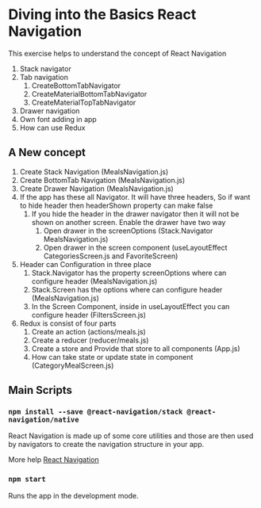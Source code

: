 # Diving into the Basics React Navigation

This exercise helps to understand the concept of React Navigation

1. Stack navigator
2. Tab navigation
   1. CreateBottomTabNavigator
   2. CreateMaterialBottomTabNavigator
   3. CreateMaterialTopTabNavigator
3. Drawer navigation
4. Own font adding in app
5. How can use Redux

## A New concept

1. Create Stack Navigation (MealsNavigation.js)
2. Create BottomTab Navigation (MealsNavigation.js)
3. Create Drawer Navigation (MealsNavigation.js)
4. If the app has these all Navigator. It will have three headers, So if want to hide header then headerShown property can make false
   1. If you hide the header in the drawer navigator then it will not be shown on another screen. Enable the drawer have two way
      1. Open drawer in the screenOptions (Stack.Navigator MealsNavigation.js)
      2. Open drawer in the screen component (useLayoutEffect CategoriesScreen.js and FavoriteScreen)
5. Header can Configuration in three place
   1. Stack.Navigator has the property screenOptions where can configure header (MealsNavigation.js)
   2. Stack.Screen has the options where can configure header (MealsNavigation.js)
   3. In the Screen Component, inside in useLayoutEffect you can configure header (FiltersScreen.js)
6. Redux is consist of four parts
   1. Create an action (actions/meals.js)
   2. Create a reducer (reducer/meals.js)
   3. Create a store and Provide that store to all components (App.js)
   4. How can take state or update state in component (CategoryMealScreen.js)

## Main Scripts

### `npm install --save @react-navigation/stack @react-navigation/native`

React Navigation is made up of some core utilities and those are then used by navigators to create the navigation structure in your app.

More help [React Navigation](https://reactnavigation.org/docs/getting-started)

### `npm start`

Runs the app in the development mode.<br />
